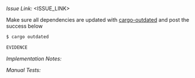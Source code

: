 _Issue Link:_ <ISSUE_LINK>

Make sure all dependencies are updated with [cargo-outdated](https://github.com/kbknapp/cargo-outdated) and post the success below
```sh
$ cargo outdated

EVIDENCE
```

_Implementation Notes:_

_Manual Tests:_
